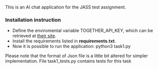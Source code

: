 This is an AI chat application for the JASS test assignment.

### Installation instruction
* Define the enviromental variable TOGETHER_API_KEY, which can be retrieved at [their site](https://www.together.ai/).
* Install the requirements listed in **requirements.txt**.
* Now it is possible to run the application: python3 task1.py

Please note that the format of Json file is a little bit altered for simpler implementation. 
File task1_tests.py contains tests for this task